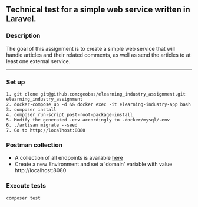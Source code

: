 ## Technical test for a simple web service written in Laravel.

### Description
The goal of this assignment is to create a simple web service that will handle articles and their related comments, as well as send the articles to at least one external service.

---

### Set up
```
1. git clone git@github.com:geobas/elearning_industry_assignment.git elearning_industry_assignment
2. docker-compose up -d && docker exec -it elearning-industry-app bash
3. composer install
4. composer run-script post-root-package-install
5. Modify the generated .env accordingly to .docker/mysql/.env
6. ./artisan migrate --seed
7. Go to http://localhost:8080
```

### Postman collection
* A collection of all endpoints is available [here](https://www.getpostman.com/collections/c16dcee27323e69c3695)
* Create a new Environment and set a 'domain' variable with value http://localhost:8080

### Execute tests
```
composer test
```
